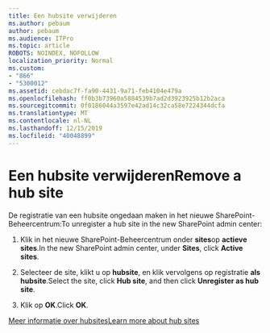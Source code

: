 ```yaml
---
title: Een hubsite verwijderen
ms.author: pebaum
author: pebaum
ms.audience: ITPro
ms.topic: article
ROBOTS: NOINDEX, NOFOLLOW
localization_priority: Normal
ms.custom:
- "866"
- "5300012"
ms.assetid: cebdac7f-fa90-4431-9a71-feb4104e479a
ms.openlocfilehash: ff0b3b73960a5884539b7ad2d3923925b12b2aca
ms.sourcegitcommit: 0f0186044a3597e42ad14c32ca58e7224344dcfa
ms.translationtype: MT
ms.contentlocale: nl-NL
ms.lasthandoff: 12/15/2019
ms.locfileid: "40048899"
---
```

# <a name="remove-a-hub-site"></a><span data-ttu-id="ea77b-102">Een hubsite verwijderen</span><span class="sxs-lookup"><span data-stu-id="ea77b-102">Remove a hub site</span></span>

<span data-ttu-id="ea77b-103">De registratie van een hubsite ongedaan maken in het nieuwe SharePoint-Beheercentrum:</span><span class="sxs-lookup"><span data-stu-id="ea77b-103">To unregister a hub site in the new SharePoint admin center:</span></span>
  
1. <span data-ttu-id="ea77b-104">Klik in het nieuwe SharePoint-Beheercentrum onder **sites**op **actieve sites**.</span><span class="sxs-lookup"><span data-stu-id="ea77b-104">In the new SharePoint admin center, under **Sites**, click **Active sites**.</span></span>

2. <span data-ttu-id="ea77b-105">Selecteer de site, klikt u op **hubsite**, en klik vervolgens op registratie **als hubsite**.</span><span class="sxs-lookup"><span data-stu-id="ea77b-105">Select the site, click **Hub site**, and then click **Unregister as hub site**.</span></span>

3. <span data-ttu-id="ea77b-106">Klik op **OK**.</span><span class="sxs-lookup"><span data-stu-id="ea77b-106">Click **OK**.</span></span>

[<span data-ttu-id="ea77b-107">Meer informatie over hubsites</span><span class="sxs-lookup"><span data-stu-id="ea77b-107">Learn more about hub sites</span></span>](https://support.office.com/article/what-is-a-sharepoint-hub-site-fe26ae84-14b7-45b6-a6d1-948b3966427f)
  